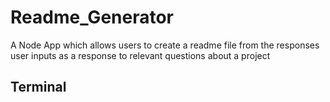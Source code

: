 # Readme_Generator
A Node App which allows users to create a readme file from the responses user inputs as a response to relevant questions about a project 

## Terminal
